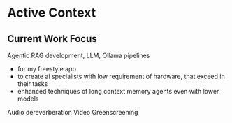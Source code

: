 # Active Context

## Current Work Focus

Agentic RAG development, LLM, Ollama pipelines
- for my freestyle app
- to create ai specialists with low requirement of hardware, that exceed in their tasks
- enhanced techniques of long context memory agents even with lower models

Audio dereverberation
Video Greenscreening